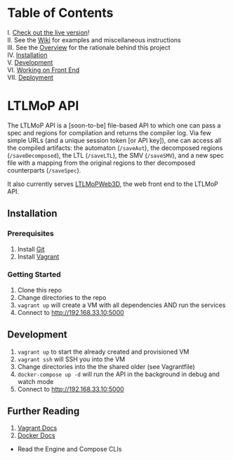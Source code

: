 # Table of Contents

I. [Check out the live version](https://ltlmop.herokuapp.com)! <br />
II. See the [Wiki](../../wiki/) for examples and miscellaneous instructions <br />
III. See the [Overview](../../wiki/Overview) for the rationale behind this project <br />
IV. [Installation](#installation) <br />
V. [Development](#development) <br />
VI. [Working on Front End](static/) <br />
VII. [Deployment](deploy/) <br />

# LTLMoP API

The LTLMoP API is a [soon-to-be] file-based API to which one can pass a spec and
regions for compilation and returns the compiler log. Via few simple URLs (and a
unique session token [or API key]), one can access all the compiled artifacts:
the automaton (`/saveAut`), the decomposed regions (`/saveDecomposed`),
the LTL (`/saveLTL`), the SMV (`/saveSMV`), and a new spec file with a mapping
from the original regions to ther decomposed counterparts (`/saveSpec`).

It also currently serves [LTLMoPWeb3D](static/), the web front end to the
LTLMoP API.


## Installation

### Prerequisites

1. Install [Git](https://git-scm.com/downloads)
2. Install [Vagrant](https://www.vagrantup.com/downloads.html)

### Getting Started

1. Clone this repo
2. Change directories to the repo
3. `vagrant up` will create a VM with all dependencies AND run the services
4. Connect to <http://192.168.33.10:5000>


## Development

1. `vagrant up` to start the already created and provisioned VM 
2. `vagrant ssh` will SSH you into the VM
3. Change directories into the the shared older (see Vagrantfile)
4. `docker-compose up -d` will run the API in the background in
   debug and watch mode
5. Connect to <http://192.168.33.10:5000>


## Further Reading

1. [Vagrant Docs](https://docs.vagrantup.com/)
2. [Docker Docs](https://docs.docker.com/)
  * Read the Engine and Compose CLIs
